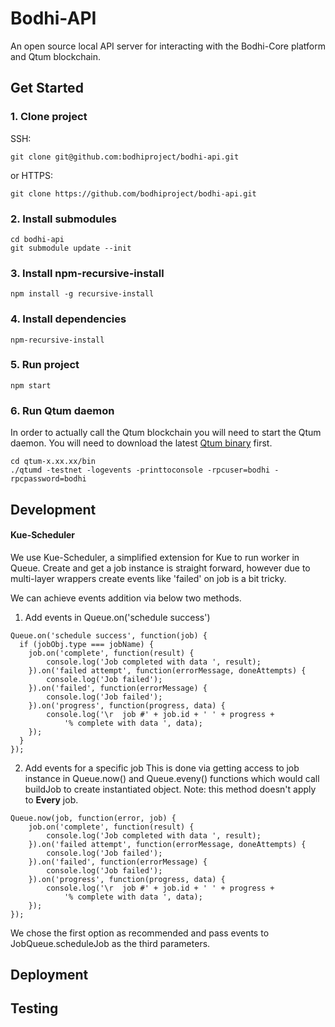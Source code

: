# Bodhi-API
An open source local API server for interacting with the Bodhi-Core platform and Qtum blockchain.

## Get Started

### 1. Clone project
SSH: 
```
git clone git@github.com:bodhiproject/bodhi-api.git
```
or HTTPS: 
```
git clone https://github.com/bodhiproject/bodhi-api.git
```

### 2. Install submodules
```
cd bodhi-api
git submodule update --init
```

### 3. Install npm-recursive-install
```
npm install -g recursive-install
```

### 4. Install dependencies 
```
npm-recursive-install
```

### 5. Run project
```
npm start
```

### 6. Run Qtum daemon
In order to actually call the Qtum blockchain you will need to start the Qtum daemon. You will need to download the latest [Qtum binary](https://github.com/qtumproject/qtum/releases) first.
```
cd qtum-x.xx.xx/bin
./qtumd -testnet -logevents -printtoconsole -rpcuser=bodhi -rpcpassword=bodhi
```

## Development

#### Kue-Scheduler

We use Kue-Scheduler, a simplified extension for Kue to run worker in Queue. Create and get a job instance is straight forward, however due to multi-layer wrappers create events like 'failed' on job is a bit tricky.

We can achieve events addition via below two methods.

1. Add events in Queue.on('schedule success')

```
Queue.on('schedule success', function(job) {
  if (jobObj.type === jobName) {
    job.on('complete', function(result) {
        console.log('Job completed with data ', result);
    }).on('failed attempt', function(errorMessage, doneAttempts) {
        console.log('Job failed');
    }).on('failed', function(errorMessage) {
        console.log('Job failed');
    }).on('progress', function(progress, data) {
        console.log('\r  job #' + job.id + ' ' + progress +
            '% complete with data ', data);
    });
  }
});
```

2. Add events for a specific job
This is done via getting access to job instance in Queue.now() and Queue.eveny() functions which would call buildJob to create instantiated object. Note: this method doesn't apply to __Every__ job.

```
Queue.now(job, function(error, job) {
    job.on('complete', function(result) {
        console.log('Job completed with data ', result);
    }).on('failed attempt', function(errorMessage, doneAttempts) {
        console.log('Job failed');
    }).on('failed', function(errorMessage) {
        console.log('Job failed');
    }).on('progress', function(progress, data) {
        console.log('\r  job #' + job.id + ' ' + progress +
            '% complete with data ', data);
    });
});
```

We chose the first option as recommended and pass events to JobQueue.scheduleJob as the third parameters.

## Deployment

## Testing

